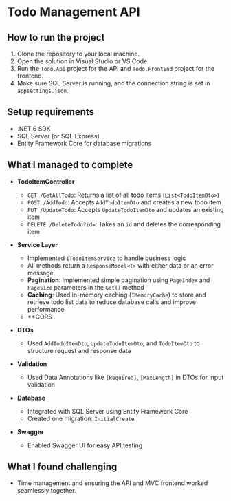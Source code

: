 ﻿# Todo Management API

## How to run the project
1. Clone the repository to your local machine.
2. Open the solution in Visual Studio or VS Code.
3. Run the `Todo.Api` project for the API and `Todo.FrontEnd` project for the frontend.
4. Make sure SQL Server is running, and the connection string is set in `appsettings.json`.

## Setup requirements
- .NET 6 SDK
- SQL Server (or SQL Express)
- Entity Framework Core for database migrations

## What I managed to complete
- **TodoItemController**
  - `GET /GetAllTodo`: Returns a list of all todo items (`List<TodoItemDto>`)
  - `POST /AddTodo`: Accepts `AddTodoItemDto` and creates a new todo item
  - `PUT /UpdateTodo`: Accepts `UpdateTodoItemDto` and updates an existing item
  - `DELETE /DeleteTodo?id=`: Takes an `id` and deletes the corresponding item

- **Service Layer**
  - Implemented `ITodoItemService` to handle business logic
  - All methods return a `ResponseModel<T>` with either data or an error message
  - **Pagination**: Implemented simple pagination using `PageIndex` and `PageSize` parameters in the `Get()` method
  - **Caching**: Used in-memory caching (`IMemoryCache`) to store and retrieve todo list data to reduce database calls and improve performance
  - **CORS 
	 

- **DTOs**
  - Used `AddTodoItemDto`, `UpdateTodoItemDto`, and `TodoItemDto` to structure request and response data

- **Validation**
  - Used Data Annotations like `[Required]`, `[MaxLength]` in DTOs for input validation

- **Database**
  - Integrated with SQL Server using Entity Framework Core
  - Created one migration: `InitialCreate`

- **Swagger**
  - Enabled Swagger UI for easy API testing

## What I found challenging
- Time management and ensuring the API and MVC frontend worked seamlessly together.



